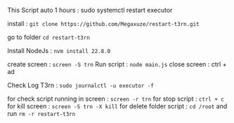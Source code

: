 This Script auto 1 hours : sudo systemctl restart executor

install : ```git clone https://github.com/Megaxuze/restart-t3rn.git```

go to folder ```cd restart-t3rn```

Install NodeJs : ```nvm install 22.8.0```

create screen : ```screen -S trn```
Run script : ```node main.js```
close screen : ctrl + ad

Check Log T3rn : ```sudo journalctl -u executor -f```

for check script running in screen : ```screen -r trn```
for stop script : ```ctrl + c```
for kill screen : ```screen -S trn -X kill```
for delete folder script : ```cd /root``` and run ```rm -r restart-t3rn```
